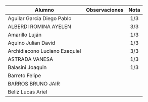 | Alumno                        | Observaciones | Nota  |
| ----------------------------- | ------------- | :---: |
| Aguilar Garcia Diego Pablo    |               |  1/3  |
| ALBERDI ROMINA AYELEN         |               |  3/3  |
| Amarillo Luján                |               |  1/3  |
| Aquino Julian David           |               |  1/3  |
| Archidiacono Luciano Ezequiel |               |  3/3  |
| ASTRADA VANESA                |               |  1/3  |
| Balasini Joaquin              |               |  1/3  |
| Barreto Felipe                |               |       |
| BARROS BRUNO JAIR             |               |       |
| Beliz Lucas Ariel             |               |       |